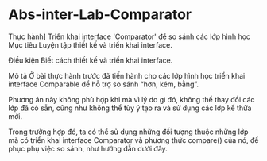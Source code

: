 # Abs-inter-Lab-Comparator

Thực hành] Triển khai interface 'Comparator' để so sánh các lớp hình học
Mục tiêu
Luyện tập thiết kế và triển khai interface.

Điều kiện
Biết cách thiết kế và triển khai interface.

Mô tả
Ở bài thực hành trước đã tiến hành cho các lớp hình học triển khai interface Comparable để hỗ trợ so sánh “hơn, kém, bằng”.

Phương án này không phù hợp khi mà vì lý do gì đó, không thể thay đổi các lớp đã có sẵn, cũng như không thể tùy ý tạo ra và sử dụng các lớp kế thừa mới.

Trong trường hợp đó, ta có thể sử dụng những đối tượng thuộc những lớp mà có triển khai interface Comparator và phương thức compare() của nó, để phục phụ việc so sánh, như hướng dẫn dưới đây.
